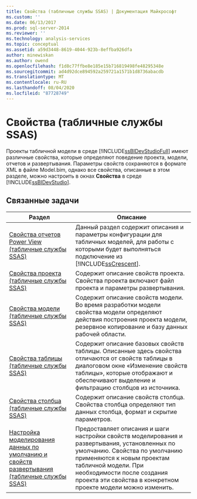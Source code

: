 ```yaml
---
title: Свойства (табличные службы SSAS) | Документация Майкрософт
ms.custom: ''
ms.date: 06/13/2017
ms.prod: sql-server-2014
ms.reviewer: ''
ms.technology: analysis-services
ms.topic: conceptual
ms.assetid: a59d3448-8619-4044-923b-8effba926dfa
author: minewiskan
ms.author: owend
ms.openlocfilehash: f1d8c77ffbe8e185e15b716819498fe48295348e
ms.sourcegitcommit: ad4d92dce894592a259721a1571b1d8736abacdb
ms.translationtype: MT
ms.contentlocale: ru-RU
ms.lasthandoff: 08/04/2020
ms.locfileid: "87728749"
---
```

# <a name="properties-ssas-tabular"></a>Свойства (табличные службы SSAS)
  Проекты табличной модели в среде [!INCLUDE[ssBIDevStudioFull](../../includes/ssbidevstudiofull-md.md)] имеют различные свойства, которые определяют поведение проекта, модели, отчетов и развертывания. Параметры свойств сохраняются в формате XML в файле Model.bim, однако все свойства, описанные в этом разделе, можно настроить в окнах **Свойства** в среде [!INCLUDE[ssBIDevStudio](../../includes/ssbidevstudio-md.md)].  
  
## <a name="related-tasks"></a>Связанные задачи  
  
|Раздел|Описание|  
|-----------|-----------------|  
|[Свойства отчетов Power View (табличные службы SSAS)](power-view-reporting-properties-ssas-tabular.md)|Данный раздел содержит описания и параметры конфигурации для табличных моделей, для работы с которыми будет выполняться подключение из [!INCLUDE[ssCrescent](../../includes/sscrescent-md.md)].|  
|[Свойства проекта (табличные службы SSAS)](project-properties-ssas-tabular.md)|Содержит описание свойств проекта. Свойства проекта включают файл проекта и параметры развертывания.|  
|[Свойства модели (табличные службы SSAS)](model-properties-ssas-tabular.md)|Содержит описание свойств модели. Во время разработки модели свойства модели определяют действия построения проекта модели, резервное копирование и базу данных рабочей области.|  
|[Свойства таблицы (табличные службы SSAS)](table-properties-ssas-tabular.md)|Содержит описание базовых свойств таблицы. Описанные здесь свойства отличаются от свойств таблицы в диалоговом окне «Изменение свойств таблицы», которые отображают и обеспечивают выделение и фильтрацию столбцов из источника.|  
|[Свойства столбца (табличные службы SSAS)](column-properties-ssas-tabular.md)|Содержит описание свойств столбца. Свойства столбца определяют тип данных столбца, формат и скрытие параметров.|  
|[Настройка моделирования данных по умолчанию и свойств развертывания (табличные службы SSAS)](configure-default-data-modeling-and-deployment-properties-ssas-tabular.md)|Предоставляет описания и шаги настройки свойств моделирования и развертывания, установленных по умолчанию. Свойства по умолчанию применяются к новым проектам табличной модели. При необходимости после создания проекта эти свойства в конкретном проекте модели можно изменить.|  
  
  
